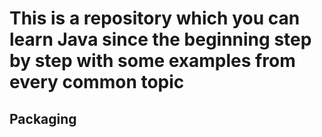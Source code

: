 # This is a repository which you can learn Java since the beginning step by step with some examples from every common topic 

## Packaging